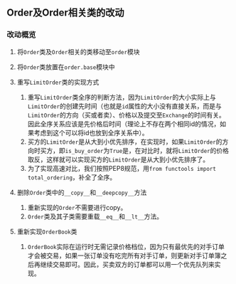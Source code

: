 ## Order及Order相关类的改动

### 改动概览

1. 将`Order`类及`Order`相关的类移动至`order`模块
2. 将`Order`类放置在`order.base`模块中
3. 重写`LimitOrder`类的实现方式
    1. 重写`LimitOrder`类全序的判断方法，因为`LimitOrder`的大小实际上与`LimitOrder`的创建先时间（也就是`id`属性的大小没有直接关系，而是与`LimitOrder`的方向（买或者卖）、价格以及提交至`Exchange`的时间有关。因此全序关系应该是先价格后时间（理论上不存在两个相同id的情况，如果考虑到这个可以将id也放到全序关系中）。
    2. 买方的`LimitOrder`是从大到小优先排序，在实现时，如果`LimitOrder`的方向时买方，即`is_buy_order`为`True`是，在对比时，就将`LimitOrder`的价格取反，这样就可以实现买方的`LimitOrder`是从大到小优先排序了。 
    3. 为了实现高速对比，我们按照PEP8规范，用`from functools import total_ordering`，补全了全序。
    
    
4. 删除`Order`类中的`__copy__`和`__deepcopy__`方法
    1. 重新实现的`Order`不需要进行copy。
    2. `Order`类及其子类需要重载`__eq__`和`__lt__`方法。

5. 重新实现`OrderBook`类
    1. `OrderBook`实际在运行时无需记录价格档位，因为只有最优先的对手订单才会被交易，如果一张订单没有吃完所有对手订单，则更新对手订单簿之后再继续交易即可。因此，买卖双方的订单都可以用一个优先队列来实现。
    



